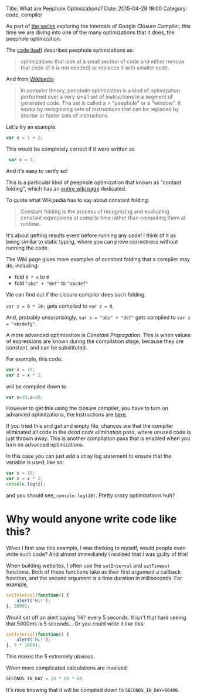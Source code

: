 Title: What are Peephole Optimizations?
Date: 2015-04-28 18:00
Category: code, compiler

As part of [the series]({filename}/closure-compiler-1.mdown) exploring the internals of Google Closure Compiler, this time we are diving into one of the many optimizations that it does, the peephole optimization.

The [code itself](https://github.com/google/closure-compiler/blob/0f7da6bca71de86ea949fcec45ee8db699a3af45/src/com/google/javascript/jscomp/AbstractPeepholeOptimization.java#L22-L28) describes peephole optimizations as:

> optimizations that look at a small section of code and either remove
> that code (if it is not needed) or replaces it with smaller code.

And from [Wikipedia](https://en.wikipedia.org/wiki/Peephole_optimization)

> In compiler theory, peephole optimization is a kind of optimization performed over a very small set of instructions in a segment of generated code. The set is called a > "peephole" or a "window". It works by recognising sets of instructions that can be replaced by shorter or faster sets of instructions.

Let's try an example:

```javascript
var x = 1 + 2;
```

This would be completely correct if it were written as

```javascript
 var x = 3;
```

And it's easy to verify so!

This is a particular kind of peephole optimization that known as "contant folding", which has an [entire wiki page](https://en.wikipedia.org/wiki/Constant_folding) dedicated.

To quote what Wikipedia has to say about constant folding:

> Constant folding is the process of recognizing and evaluating constant expressions at compile time rather than computing them at runtime.

It's about getting results event before running any code! I think of it as being similar to static typing, where you can prove correctness without running the code.

The Wiki page gives more examples of constant folding that a compiler may do, including:

- fold `0 * x` to `0`
- fold `"abc" + "def"` to `"abcdef"`

We can find out if the closure compiler does such folding:

`var z = 0 * 10;` gets compiled to `var z = 0`.

And, probably unsurprisingly, `var s = "abc" + "def"` gets compiled to `var s = "abcdefg"`.

A more advanced optimization is *Constant Propagation*. This is when values of expressions are known during the compilation stage, because they are constant, and can be substituted.

For example, this code:

```javascript
var x = 10;
var z = x * 2;
```

will be compiled down to

```javascript
var x=10,z=20;
```
    
However to get this using the closure compiler, you have to turn on advanced optimizations, the instructions are [here](https://developers.google.com/closure/compiler/docs/api-tutorial3#enable-app).

If you tried this and got and empty file, chances are that the compiler eliminated all code in the *dead code elimination* pass, where unused code is just thrown away. This is another compilation pass that is enabled when you turn on advanced optimizations.

In this case you can just add a stray log statement to ensure that the variable is used, like so:

```javascript
var x = 10;
var z = x * 2;
console.log(z);
```

and you should see, `console.log(20)`. Pretty crazy optimizations huh?

# Why would anyone write code like this?

When I first saw this example, I was thinking to myself, would people even write such code? And almost immediately I realized that I was guilty of this!

When building websites, I often use the `setInterval` and `setTimeout` functions. Both of these functions take as their first argument a callback function, and the second argument is a time duration in milliseconds. For example,

```javascript
setInterval(function() {
    alert('Hi!');
}, 5000);
```

Would set off an alert saying 'Hi!' every 5 seconds. It isn't that hard seeing that 5000ms is 5 seconds... Or you could write it like this:

```javascript
setInterval(function() {
    alert('Hi!');
}, 5 * 1000);
```

This makes the 5 extremely obvious.

When more complicated calculations are involved:

```javascript
SECONDS_IN_DAY = 24 * 60 * 60
```

It's nice knowing that it will be compiled down to `SECONDS_IN_DAY=86400`.
